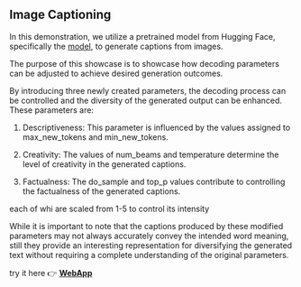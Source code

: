 ## Image Captioning

In this demonstration, we utilize a pretrained model from Hugging Face, specifically the [model](https://huggingface.co/nlpconnect/vit-gpt2-image-captioning), to generate captions from images.

The purpose of this showcase is to showcase how decoding parameters can be adjusted to achieve desired generation outcomes.

By introducing three newly created parameters, the decoding process can be controlled and the diversity of the generated output can be enhanced. These parameters are:

1. Descriptiveness: This parameter is influenced by the values assigned to max_new_tokens and min_new_tokens.

2. Creativity: The values of num_beams and temperature determine the level of creativity in the generated captions.

3. Factualness: The do_sample and top_p values contribute to controlling the factualness of the generated captions.

each of whi are scaled from 1-5 to control its intensity

While it is important to note that the captions produced by these modified parameters may not always accurately convey the intended word meaning, still they provide an interesting representation for diversifying the generated text without requiring a complete understanding of the original parameters.

try it here 👉 [**WebApp**](https://blessontomjoseph-image-captioning-app-ydv7q4.streamlit.app/)
